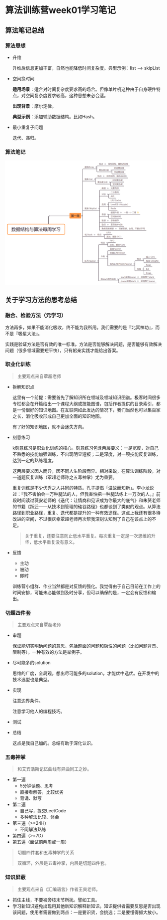 # 算法训练营week01学习笔记

## 算法笔记总结

### 算法思想

- 升维

  升维后信息更加丰富，自然也能降低时间复杂度。典型示例：list --> skipList

- 空间换时间

  **适用场景**：适合对时间复杂度要求高的场合。但像单片机这种由于自身硬件特点，对空间复杂度要求较高，这种思想未必合适。

  **出现背景**：摩尔定律。

  **典型示例**：添加辅助数据结构。比如Hash。

- 最小重复子问题

  迭代、递归。

### 算法笔记

![](./imgs/mindmap-001.png)

## 关于学习方法的思考总结

### 融合、检验方法（元学习）

方法再多，如果不能消化吸收，终不能为我所用。我们需要的是『北冥神功』，而不是『吸星大法』。

实践是验证方法是否有效的唯一标准。方法是否能够解决问题，是否能够有效解决问题（很多领域需要短平快），只有躬亲实践才能给出答案。

### 职业化训练

>  主要观点来自覃超老师

- 拆解知识点

  这里有一个前提：需要首先了解知识所在领域及领域知识图谱。极客时间很多专栏都会在开篇给出一个课程大纲或技能图谱，包括作者提供的目录索引，都是一份很好的知识地图。在互联网如此发达的情况下，我们当然也可以集百家之长，消化吸收形成自己更加全面的知识地图。

  有了好的知识地图，就不会迷失方向。

- 刻意练习

  k刻意练习是职业化训练的核心。刻意练习包含两层要义：一是宽度，对自己不熟悉的技能加强训练，不出现明显短板；二是深度，对一项技能反复训练，达到一定的熟练程度。

  这两层要义因人而异，因不同人生阶段而异。相对来说，在算法训练阶段，对一道题反复训练（覃超老师称之五毒神掌）尤为重要。

  重复训练是不少优秀之人共同的特质。孔子提倡「温故而知新」。李小龙说过：『我不害怕会一万种腿法的人，但我害怕把一种腿法练上一万次的人。』前段时间读过薇安老师的《迭代：让情商和见识成为你最大的底气》和朱赟老师的书籍《跃迁——从技术到管理的硅谷路径》也都谈到了类似的观点。从算法路径到职业路径，重复、迭代都是提升的一种有效途径。这点上我还有很多待改进的空间，不过很庆幸覃超老师再次帮我深刻认知到了自己在该点上的不足。

  > 关于重复，还要注意防止低水平重复。每次重复一定是一次思维的升华，低水平重复没有意义。

- 反馈

  - 主动
  - 被动
  - 即时

  训练营小组群、作业当然都是对反馈的强化。我觉得由于自己目前在工作上的时间安排，可能未必能做到及时分享，但可以确保的是，一定会有反馈和输出。

### 切题四件套

> 主要观点来自覃超老师

- 审题

  保证能切实明确问题的意思，包括题面的问题和隐性的问题（比如问题背景、限制等）。一种有效的方法是举例子。

- 尽可能多的solution

  思维的广度，全局观。想出尽可能多的solution，才能优中选优。在开发中的技术选型也是典型。

- 实现

  注意边界条件。

  注意学习他人的编程技巧。

- 测试

- 总结

  这点是我自己加的。总结有助于深化认识。

### 五毒神掌

> 和艾宾浩斯记忆曲线有异曲同工之妙。

- 第一遍
  - 5分钟读题、思考
  - 直接看解答，比较优劣
  - 背诵、默写
- 第二遍
  - 自己写，提交LeetCode
  - 多种解法比较、体会
- 第三遍（>=24H）
  - 不同解法熟练
- 第四遍（>=7D）
- 第五遍（面试前两周或一周）

> 切题四件套和五毒神掌的关系
>
> 双循环，外层是五毒神掌，内层是切题四件套。

### 知识屏蔽

> 主要观点来自《汇编语言》作者王爽老师。

- 抓住主线，不要被旁枝末节所扰。譬如工具。
- 学习新知识避免出现用其他新知识解释新知识。知识提供者需要反思是否出现该问题，使用者需要做到两点：一是要识货，会挑选；二是要懂得抓大放小。
